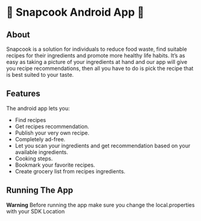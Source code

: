 # 🥗 Snapcook Android App 🥗

## About

Snapcook is a solution for individuals to reduce food waste, find suitable recipes for their ingredients and promote more healthy life habits. It’s as easy as taking a picture of your ingredients at hand and our app will give you recipe recommendations, then all you have to do is pick the recipe that is best suited to your taste.

## Features

The android app lets you:
- Find recipes
- Get recipes recommendation.
- Publish your very own recipe.
- Completely ad-free.
- Let you scan your ingredients and get recommendation based on your available ingredients.
- Cooking steps.
- Bookmark your favorite recipes.
- Create grocery list from recipes ingredients.

## Running The App

 **Warning**
Before running the app make sure you change the local.properties with your SDK Location
